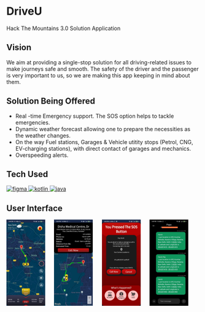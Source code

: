 # DriveU
Hack The Mountains 3.0 Solution Application

## Vision
We aim at providing a single-stop solution for all driving-related issues to make journeys safe and smooth. 
The safety of the driver and the passenger is very important to us, so we are making this app keeping in mind about them.

## Solution Being Offered
- Real -time Emergency support. The SOS option helps to tackle emergencies.
- Dynamic weather forecast allowing one to prepare the necessities as the weather changes.
- On the way Fuel stations, Garages & Vehicle utitity stops (Petrol, CNG, EV-charging stations), with direct contact of garages and mechanics.
- Overspeeding alerts.

## Tech Used
<a href="https://www.figma.com/" target="_blank" rel="noreferrer"> <img src="https://www.vectorlogo.zone/logos/figma/figma-icon.svg" alt="figma" width="40" height="40"/> </a> <a href="https://kotlinlang.org/" target="_blank" rel="noreferrer"> <img src="https://www.vectorlogo.zone/logos/kotlin/kotlin-icon.svg" alt="kotlin" width="40" height="40"/> </a> <a href="https://www.java.com/en/" target="_blank" rel="noreferrer"> <img src="https://www.vectorlogo.zone/logos/java/java-icon.svg" alt="java" width="40" height="40"/> </a> 

## User Interface

<img src="./images/maps.jpeg" width="20%" /> &nbsp;&nbsp;&nbsp;&nbsp; <img src="./images/hospitals.jpeg" width="20%" /> &nbsp;&nbsp;&nbsp;&nbsp; <img src="./images/sos.jpeg" width="20%" />  &nbsp;&nbsp;&nbsp;&nbsp; <img src="./images/sos_msgs.jpeg" width="20%" />
